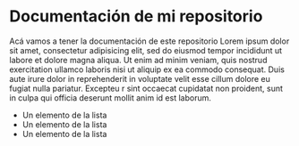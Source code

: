 # Documentación de mi repositorio
Acá vamos a tener la documentación de este repositorio Lorem ipsum dolor sit amet, consectetur adipisicing elit, sed do eiusmod tempor incididunt ut labore et dolore magna aliqua. Ut enim ad minim veniam, quis nostrud exercitation ullamco laboris nisi ut aliquip ex ea commodo consequat. Duis aute irure dolor in reprehenderit in voluptate velit esse cillum dolore eu fugiat nulla pariatur. Excepteu
r sint occaecat cupidatat non proident, sunt in culpa qui officia deserunt mollit anim id est laborum.

- Un elemento de la lista
- Un elemento de la lista
- Un elemento de la lista
